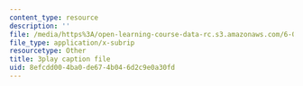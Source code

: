 ```yaml
---
content_type: resource
description: ''
file: /media/https%3A/open-learning-course-data-rc.s3.amazonaws.com/6-042j-mathematics-for-computer-science-spring-2015/8efcdd004ba0de674b046d2c9e0a30fd_c3qNBNl1h8g.srt
file_type: application/x-subrip
resourcetype: Other
title: 3play caption file
uid: 8efcdd00-4ba0-de67-4b04-6d2c9e0a30fd
---
```

